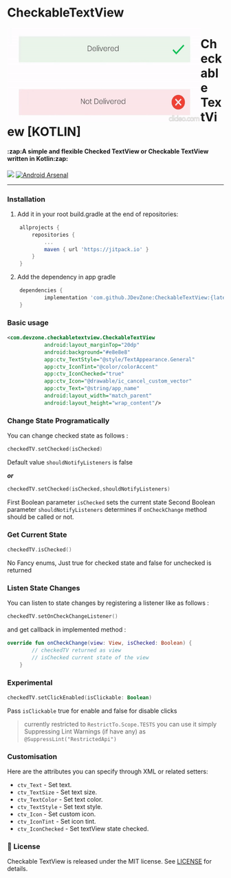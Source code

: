 # CheckableTextView

<a href="https://github.com/JDevZone/CheckableTextView">
<img align="left" src="https://github.com/JDevZone/CheckableTextView/blob/master/sample.gif" width="450" height="220" /></a>

<p><h1 align="left">Checkable TextView [KOTLIN]</h1></p>

<h4>:zap:A simple and flexible Checked TextView or Checkable TextView written in Kotlin:zap:</h4>



[![](https://jitpack.io/v/JDevZone/CheckableTextView.svg)](https://jitpack.io/#JDevZone/CheckableTextView)
[![Android Arsenal](https://img.shields.io/badge/Android%20Arsenal-Checkable%20TextView-orange.svg?style=flat)](https://android-arsenal.com/details/1/7770)

___
### Installation

1. Add it in your root build.gradle at the end of repositories:
```groovy
	allprojects {
		repositories {
			...
			maven { url 'https://jitpack.io' }
		}
	}
```


2. Add the dependency in app gradle

```groovy
	dependencies {
	        implementation 'com.github.JDevZone:CheckableTextView:{latest_version}'
	}
```
### Basic usage

```xml
<com.devzone.checkabletextview.CheckableTextView
            android:layout_marginTop="20dp"
            android:background="#e8e8e8"
            app:ctv_TextStyle="@style/TextAppearance.General"
            app:ctv_IconTint="@color/colorAccent"
            app:ctv_IconChecked="true"
            app:ctv_Icon="@drawable/ic_cancel_custom_vector"
            app:ctv_Text="@string/app_name"
            android:layout_width="match_parent"
            android:layout_height="wrap_content"/>
``` 
### Change State Programatically

You can change checked state as follows :
```kotlin
checkedTV.setChecked(isChecked)
```
Default value `shouldNotifyListeners` is false

***or***

```kotlin
checkedTV.setChecked(isChecked,shouldNotifyListeners)
```
 First Boolean parameter `isChecked` sets the current state
 Second Boolean parameter `shouldNotifyListeners` determines
 if `onCheckChange` method should be called or not.
 
### Get Current State
```kotlin
checkedTV.isChecked()
```
No Fancy enums, Just true for checked state and false for unchecked is returned

### Listen State Changes

You can listen to state changes by registering a listener like as follows :
```kotlin
checkedTV.setOnCheckChangeListener()
```
and get callback in implemented method :
```kotlin
override fun onCheckChange(view: View, isChecked: Boolean) {
        // checkedTV returned as view
        // isChecked current state of the view
    }
```

### Experimental

```kotlin
checkedTV.setClickEnabled(isClickable: Boolean)
```
Pass `isClickable` true for enable and false for disable clicks

> currently restricted to `RestrictTo.Scope.TESTS`
> you can use it simply Suppressing Lint Warnings (if have any) as `@SuppressLint("RestrictedApi")`

### Customisation

Here are the attributes you can specify through XML or related setters:
* `ctv_Text` - Set text.
* `ctv_TextSize` - Set text size.
* `ctv_TextColor` - Set text color.
* `ctv_TextStyle` - Set text style.
* `ctv_Icon` - Set custom icon.
* `ctv_IconTint` - Set icon tint.
* `ctv_IconChecked` - Set textView state checked.

### 📄 License

Checkable TextView is released under the MIT license.
See [LICENSE](./LICENSE) for details.


          
